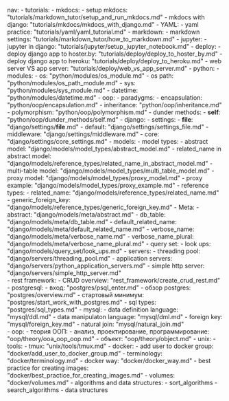 nav:
    - tutorials:
      - mkdocs:
        - setup mkdocs: "tutorials/markdown_tutor/setup_and_run_mkdocs.md"
        - mkdocs with django: "tutorials/mkdocs/mkdocs_with_django.md"
      - YAML:
        - yaml practice: "tutorials/yaml/yaml_tutorial.md"
      - markdown:
        - markdown settings: "tutorials/markdown_tutor/how_to_markdown.md"
      - jupyter:
        - jupyter in django: "tutorials/jupyter/setup_jupyter_notebook.md"
      - deploy:
        - deploy django app to hoster.by: "tutorials/deploy/deploy_to_hoster_by.md"
        - deploy django app to heroku: "tutorials/deploy/deploy_to_heroku.md"
        - web server VS app server: "tutorials/deploy/web_vs_app_server.md"
    - python:
      - modules:
        - os: "python/modules/os_module.md"
        - os path: "python/modules/os_path_module.md"
        - sys: "python/modules/sys_module.md"
        - datetime: "python/modules/datetime.md"
      - oop:
        - paradygms:
          - encapsulation: "python/oop/encapsulation.md"
          - inheritance: "python/oop/inheritance.md"
          - polymorphism: "python/oop/polymorphism.md"
        - dunder methods:
          - __self__: "python/oop/dunder_methods/self.md"
    - django:
      - settings:
        - __file__: "django/settings/__file__.md"
        - default: "django/settings/settings_file.md"
        - middleware: "django/settings/middleware.md"
        - core: "django/settings/core_settings.md"
      - models:
        - model types:
          - abstract model: "django/models/model_types/abstract_model.md"
          - related_name in abstract model: "django/models/reference_types/related_name_in_abstract_model.md"
          - multi-table model: "django/models/model_types/multi_table_model.md"
          - proxy model: "django/models/model_types/proxy_model.md"
          - proxy example: "django/models/model_types/proxy_example.md" 
        - reference types:
          - related_name: "django/models/reference_types/related_name.md"
          - generic_foreign_key: "django/models/reference_types/generic_foreign_key.md"
        - Meta:
          - abstract: "django/models/meta/abstract.md" 
          - db_table: "django/models/meta/db_table.md"
          - default_related_name: "django/models/meta/default_related_name.md"
          - verbose_name: "django/models/meta/verbose_name.md"
          - verbose_name_plural: "django/models/meta/verbose_name_plural.md"
        - query set:
          - look ups: "django/models/query_set/look_ups.md"
      - servers:
        - threading pool: "django/servers/threading_pool.md"
        - application servers: "django/servers/python_application_servers.md"
        - simple http server: "django/servers/simple_http_server.md"  
    - rest framework:
      - CRUD overview: "rest_framework/create_crud_rest.md"
    - postgresql:
      - вход: "postgres/psql_enter.md"
      - обзор postgres: "postgres/overview.md"
      - стартовый минимум: "postgres/start_work_with_postgres.md"
      - sql types: "postgres/sql_types.md"
    - mysql:
      - data definition language: "mysql/ddl.md"
      - data manipulaton language: "mysql/dml.md"
      - foreign key: "mysql/foreign_key.md"
      - natural join: "mysql/natural_join.md"      
    - oop:
      - теория ООП:
        - анализ, проектирование, программирование: "oop/theory/ooa_oop_oop.md"
        - объект: "oop/theory/object.md"
    - unix:
      - tools:
        - tmux: "unix/tools/tmux.md"
    - docker:
      - add user to docker group: "docker/add_user_to_docker_group.md"
      - terminology: "docker/terminology.md"
      - docker way: "docker/docker_way.md"
      - best practice for creating images: "docker/best_practice_for_creating_images.md"
      - volumes: "docker/volumes.md"
    - algorithms and data structures:
      - sort_algorithms
      - search_algorithms
      - data structures
       

